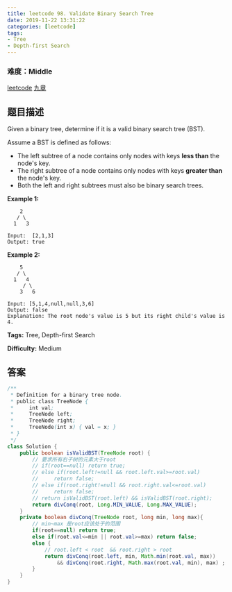 ```yaml
---
title: leetcode 98. Validate Binary Search Tree
date: 2019-11-22 13:31:22
categories: [leetcode]
tags:
- Tree
- Depth-first Search
---
```

### 难度：Middle

<a href="https://leetcode.com/problems/validate-binary-search-tree/">leetcode</a>
<a href="https://www.jiuzhang.com/solution/validate-binary-search-tree/">九章</a>
## 题目描述
Given a binary tree, determine if it is a valid binary search tree (BST).

Assume a BST is defined as follows:

  * The left subtree of a node contains only nodes with keys **less than** the node's key.
  * The right subtree of a node contains only nodes with keys **greater than** the node's key.
  * Both the left and right subtrees must also be binary search trees.



**Example 1:**
        
        2
       / \
      1   3
    
    Input:  [2,1,3]
    Output: true
    

**Example 2:**
        
        5
       / \
      1   4
         / \
        3   6
    
    Input: [5,1,4,null,null,3,6]
    Output: false
    Explanation: The root node's value is 5 but its right child's value is 4.
    


**Tags:** Tree, Depth-first Search

**Difficulty:** Medium
## 答案
<!--more-->
```java
/**
 * Definition for a binary tree node.
 * public class TreeNode {
 *     int val;
 *     TreeNode left;
 *     TreeNode right;
 *     TreeNode(int x) { val = x; }
 * }
 */
class Solution {
    public boolean isValidBST(TreeNode root) {
        // 要求所有右子树的元素大于root
        // if(root==null) return true;
        // else if(root.left!=null && root.left.val>=root.val)
        //     return false;
        // else if(root.right!=null && root.right.val<=root.val)
        //     return false;
        // return isValidBST(root.left) && isValidBST(root.right);
        return divConq(root, Long.MIN_VALUE, Long.MAX_VALUE);
    }
    private boolean divConq(TreeNode root, long min, long max){
        // min~max 是root应该处于的范围
        if(root==null) return true;
        else if(root.val<=min || root.val>=max) return false;
        else {
            // root.left < root  && root.right > root
            return divConq(root.left, min, Math.min(root.val, max)) 
                && divConq(root.right, Math.max(root.val, min), max) ;
        }
    }
}
```